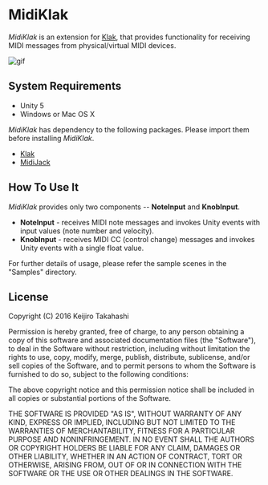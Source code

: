 MidiKlak
========

*MidiKlak* is an extension for [Klak][Klak], that provides functionality for
receiving MIDI messages from physical/virtual MIDI devices.

![gif](http://49.media.tumblr.com/6eb313a0e36f25195e470d59839a530a/tumblr_o1mcacuoft1qio469o1_400.gif)

System Requirements
-------------------

- Unity 5
- Windows or Mac OS X

*MidiKlak* has dependency to the following packages. Please import them before
installing *MidiKlak*.

- [Klak][Klak]
- [MidiJack][MidiJack]

How To Use It
-------------

*MidiKlak* provides only two components -- **NoteInput** and **KnobInput**.

- **NoteInput** - receives MIDI note messages and invokes Unity events
  with input values (note number and velocity).
- **KnobInput** - receives MIDI CC (control change) messages and invokes
  Unity events with a single float value.

For further details of usage, please refer the sample scenes in the "Samples"
directory.

[Klak]: https://github.com/keijiro/Klak
[MidiJack]: https://github.com/keijiro/MidiJack

License
-------

Copyright (C) 2016 Keijiro Takahashi

Permission is hereby granted, free of charge, to any person obtaining a copy of
this software and associated documentation files (the "Software"), to deal in
the Software without restriction, including without limitation the rights to
use, copy, modify, merge, publish, distribute, sublicense, and/or sell copies of
the Software, and to permit persons to whom the Software is furnished to do so,
subject to the following conditions:

The above copyright notice and this permission notice shall be included in all
copies or substantial portions of the Software.

THE SOFTWARE IS PROVIDED "AS IS", WITHOUT WARRANTY OF ANY KIND, EXPRESS OR
IMPLIED, INCLUDING BUT NOT LIMITED TO THE WARRANTIES OF MERCHANTABILITY, FITNESS
FOR A PARTICULAR PURPOSE AND NONINFRINGEMENT. IN NO EVENT SHALL THE AUTHORS OR
COPYRIGHT HOLDERS BE LIABLE FOR ANY CLAIM, DAMAGES OR OTHER LIABILITY, WHETHER
IN AN ACTION OF CONTRACT, TORT OR OTHERWISE, ARISING FROM, OUT OF OR IN
CONNECTION WITH THE SOFTWARE OR THE USE OR OTHER DEALINGS IN THE SOFTWARE.
